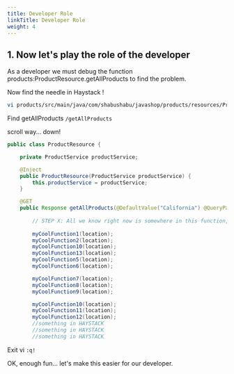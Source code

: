```yaml
---
title: Developer Role
linkTitle: Developer Role
weight: 4
---
```


## 1. Now let's play the role of the developer

As a developer we must debug the function products:ProductResource.getAllProducts to find the problem.

Now find the needle in Haystack !

``` bash
vi products/src/main/java/com/shabushabu/javashop/products/resources/ProductResource.java
```

Find getAllProducts `/getAllProducts`

scroll way... down!

``` java
public class ProductResource {

    private ProductService productService;

    @Inject
    public ProductResource(ProductService productService) {
        this.productService = productService;
    }

    @GET
    public Response getAllProducts(@DefaultValue("California") @QueryParam("location") String location) {
    
        // STEP X: All we know right now is somewhere in this function, latency was introduced.
  
        myCoolFunction1(location);
        myCoolFunction2(location);
        myCoolFunction10(location);
        myCoolFunction13(location);
        myCoolFunction5(location);
        myCoolFunction6(location);

        myCoolFunction7(location);
        myCoolFunction8(location);
        myCoolFunction9(location);

        myCoolFunction10(location);
        myCoolFunction11(location);
        myCoolFunction12(location);
        //something in HAYSTACK
        //something in HAYSTACK
        //something in HAYSTACK
```

Exit vi `:q!`

OK, enough fun... let's make this easier for our developer.

